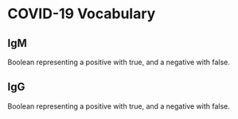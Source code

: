 # COVID-19 Vocabulary

## IgM

Boolean representing a positive with true, and a negative with false.

## IgG

Boolean representing a positive with true, and a negative with false.
